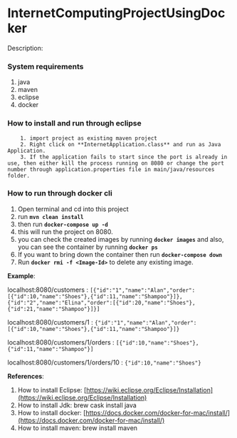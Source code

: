 
# InternetComputingProjectUsingDocker

Description:

###  System requirements
1. java
2. maven
3. eclipse
4. docker

### How to install and run through eclipse

		1. import project as existing maven project
		2. Right click on **InternetApplication.class** and run as Java Application. 
		3. If the application fails to start since the port is already in use, then either kill the process running on 8080 or change the port number through application.properties file in main/java/resources folder.
### How to run through docker cli		
1. Open terminal and cd into this project
2. run **```mvn clean install```** 
3. then run **```docker-compose up -d```**
4. this will run the project on 8080.
5. you can check the created images by running **```docker images```** and also, you can see the container by running **```docker ps```**
6. If you want to bring down the container then run **```docker-compose down```**
7. Run **```docker rmi -f <Image-Id>```** to delete any existing image.

**Example**:

localhost:8080/customers : `[{"id":"1","name":"Alan","order":[{"id":10,"name":"Shoes"},{"id":11,"name":"Shampoo"}]},{"id":"2","name":"Elina","order":[{"id":20,"name":"Shoes"},{"id":21,"name":"Shampoo"}]}]` 

localhost:8080/customers/1 : `{"id":"1","name":"Alan","order":[{"id":10,"name":"Shoes"},{"id":11,"name":"Shampoo"}]}`

localhost:8080/customers/1/orders : `[{"id":10,"name":"Shoes"},{"id":11,"name":"Shampoo"}]`

 localhost:8080/customers/1/orders/10 : `{"id":10,"name":"Shoes"}`


**References**:
1. How to install Eclipse: [https://wiki.eclipse.org/Eclipse/Installation](https://wiki.eclipse.org/Eclipse/Installation)
2. How to install Jdk: brew cask install java
3. How to install docker: [https://docs.docker.com/docker-for-mac/install/](https://docs.docker.com/docker-for-mac/install/)
4. How to install maven: brew install maven
